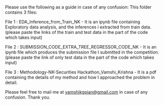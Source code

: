 Please use the following as a guide in case of any confusion:
This folder contains 3 files:

File 1 : EDA_Inference_from_Train_NK - It is an ipynb file containing Exploratory data analysis, and the inferences i extracted from train data. (please paste the links of the train and test data in the part of the code which takes input)

File 2 : SUBMISSION_CODE_EXTRA_TREE_REGRESSOR_CODE_NK - It is an ipynb file which produces the submission file I submitted in the competition. (please paste the link of only test data in the part of the code which takes input)

File 3 : Methodology-NK-Securities Hackathon_Vamshi_Krishna - It is a pdf containing the details of my method and how I approached the problem in detail. 

Please feel free to mail me at vamshikgpian@gmail.com in case of any confusion.
Thank you.
